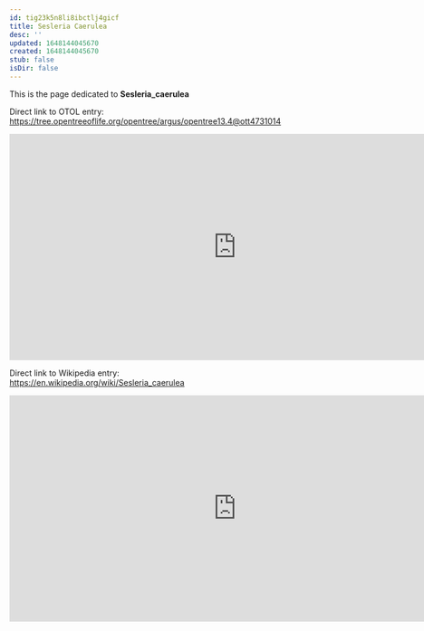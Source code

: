 ```yaml
---
id: tig23k5n8li8ibctlj4gicf
title: Sesleria Caerulea
desc: ''
updated: 1648144045670
created: 1648144045670
stub: false
isDir: false
---
```

This is the page dedicated to **Sesleria_caerulea**


Direct link to OTOL entry: https://tree.opentreeoflife.org/opentree/argus/opentree13.4@ott4731014



<html>
    <body>
    <iframe src="https://tree.opentreeoflife.org/opentree/argus/opentree13.4@ott4731014"
    width="800" height="400" frameborder="0" allowfullscreen> </iframe>
    </body>
</html>
    


Direct link to Wikipedia entry: https://en.wikipedia.org/wiki/Sesleria_caerulea



<html>
    <body>
    <iframe src="https://en.wikipedia.org/wiki/Sesleria_caerulea"
    width="800" height="400" frameborder="0" allowfullscreen> </iframe>
    </body>
</html>
    

